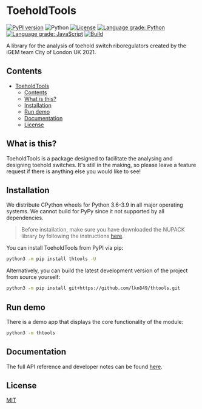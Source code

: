 # ToeholdTools
[![PyPI version](https://img.shields.io/pypi/v/thtools?style=flat-square)](https://pypi.org/project/thtools/)
![Python](https://img.shields.io/pypi/pyversions/thtools?style=flat-square)
[![License](https://img.shields.io/pypi/l/thtools.svg?style=flat-square)](LICENSE)
[![Language grade: Python](https://img.shields.io/lgtm/grade/python/g/lkn849/thtools.svg?logo=lgtm&style=flat-square)](https://lgtm.com/projects/g/lkn849/thtools/context:python)
[![Language grade: JavaScript](https://img.shields.io/lgtm/grade/javascript/g/lkn849/thtools.svg?logo=lgtm&style=flat-square)](https://lgtm.com/projects/g/lkn849/thtools/context:javascript)
[![Build](https://img.shields.io/github/workflow/status/lkn849/thtools/Build?style=flat-square)](https://github.com/lkn849/thtools/actions/workflows/autowheel.yml)


A library for the analysis of toehold switch riboregulators created by the iGEM team City of London UK 2021.

## Contents
- [ToeholdTools](#toeholdtools)
  - [Contents](#contents)
  - [What is this?](#what-is-this)
  - [Installation](#installation)
  - [Run demo](#run-demo)
  - [Documentation](#documentation)
  - [License](#license)
  
## What is this?
ToeholdTools is a package designed to facilitate the analysing and designing toehold switches.
It's still in the making, so please leave a feature request
if there is anything else you would like to see!
## Installation
We distribute CPython wheels for Python 3.6-3.9 in all major operating systems.
We cannot build for PyPy since it not supported by all dependencies.

>Before installation, make sure you have downloaded the NUPACK library by following the instructions
[here](https://piercelab-caltech.github.io/nupack-docs/start/#installation-requirements).

You can install ToeholdTools from PyPI via pip:
```bash
python3 -m pip install thtools -U
```

Alternatively, you can build the latest development version of the project from source yourself:
```bash
python3 -m pip install git+https://github.com/lkn849/thtools.git
```

## Run demo
There is a demo app that displays the core functionality of the module:
```bash
python3 -m thtools
```

## Documentation
The full API reference and developer notes can be found [here](https://www.youtube.com/watch?v=dQw4w9WgXcQ).

## License
[MIT](LICENSE)